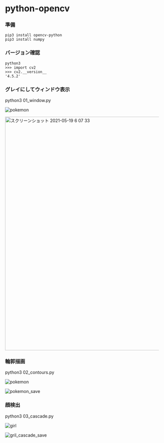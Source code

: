 # python-opencv

### 準備
```
pip3 install opencv-python
pip3 install numpy
```

### バージョン確認
```
python3
>>> import cv2
>>> cv2.__version__
'4.5.2'
```

### グレイにしてウィンドウ表示
python3 01_window.py

![pokemon](https://user-images.githubusercontent.com/22611735/118332001-5f86b780-b544-11eb-9b53-8e5a321426aa.png)

<img width="762" alt="スクリーンショット 2021-05-19 6 07 33" src="https://user-images.githubusercontent.com/22611735/118723597-94f31400-b868-11eb-9858-e1fe63aff1de.png">


### 輪郭描画
python3 02_contours.py

![pokemon](https://user-images.githubusercontent.com/22611735/118332001-5f86b780-b544-11eb-9b53-8e5a321426aa.png)

![pokemon_save](https://user-images.githubusercontent.com/22611735/118332007-631a3e80-b544-11eb-92fe-d9421873cc34.png)

### 顔検出
python3 03_cascade.py

![girl](https://user-images.githubusercontent.com/22611735/118559122-762a4a00-b7a2-11eb-960b-eb7809447406.png)

![gril_cascade_save](https://user-images.githubusercontent.com/22611735/118559131-79bdd100-b7a2-11eb-93aa-03d2ceb8db55.png)

